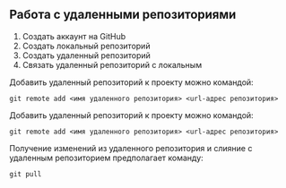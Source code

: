 ## Работа с удаленными репозиториями

1. Создать аккаунт на GitHub
2. Создать локальный репозиторий
3. Создать удаленный репозиторий
4. Связать удаленный репозиторий с локальным

Добавить удаленный репозиторий к проекту можно командой:
```
git remote add <имя удаленного репозитория> <url-адрес репозитория>
```
Добавить удаленный репозиторий к проекту можно командой:
```
git remote add <имя удаленного репозитория> <url-адрес репозитория>
```
Получение изменений из удаленного репозитория и слияние с удаленным репозиторием предполагает команду:
```
git pull
```

